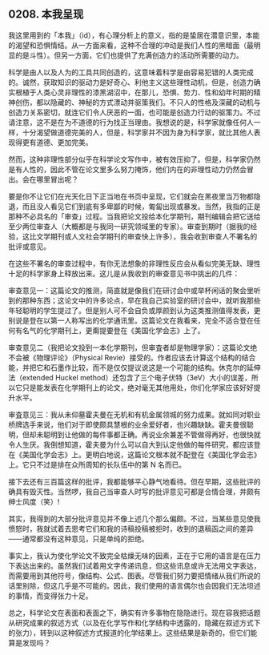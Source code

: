 ## 0208. 本我呈现

我这里用到的「本我」（id），有心理分析上的意义，指的是蛰居在潜意识里，本能的渴望和恐惧情结。从一方面来看，这种不合理的冲动是我们人性的黑暗面（最明显的是斗性）。但另一方面，它们也提供了充满创造力的活动所需要的动力。

科学是由人以及人为的工具共同创造的，这意味着科学是由容易犯错的人类完成的。诚然，获取知识的驱动力是好奇心、利他主义这些理性动机，但是，创造力确实根植于人类心灵非理性的漆黑湖沼中，在那儿，恐惧、势力、性和幼年时期的精神创伤，都以隐藏的、神秘的方式漂动并驱策我们。不只人的性格及深藏的动机与创造力关系密切，就连它们令人厌恶的一面，也可能是创造力行动的驱策力。不过请注意，这不是在为不道德的行为找正当理由。我想说的是，科学家就像任何人一样，十分渴望做道德完美的人，但是，科学家并不因为身为科学家，就比其他人表现得更有道德、更加完美。

然而，这种非理性部分似乎在科学论文写作中，被有效压抑了。但是，科学家仍然是有人性的，因此不管在论文里多么努力掩饰，他们内在的非理性动力仍然会冒出。会在哪里冒出呢？

要是你不让它们在光天化日下正当地在书页中呈现，它们就会在黑夜里当万物都隐退，而且没人看见它们到底有多卑鄙的时候，匍匐出现或暴发。当然，我指的正是那种不必具名的「审查」过程。当我把论文投给本化学期刊，期刊编辑会把它送给至少两位审查人（大概都是与我同一研究领域里的专家）。审查到期时（据我的经验，这比文学期刊或人文社会学期刊的审查快上许多），我会收到审查人不署名的批评或意见。

在这些不署名的审查过程中，有你无法想象的非理性反应会从看似完美无缺、理性十足的科学家身上释放出来。这儿是从我收到的审查意见书中挑出的几件：

审查意见一：这篇论文的推测，简直就是像我们在研讨会中或举杯闲话的聚会里听到的那种东西；这论文中的许多论点，早在我自己实验室的研讨会中，就听我那些年轻聪明的学生提过了。但是别人可不会自负或厚颜到认为这类推测值得发表，更别说是登在以第一人称写出的化学通讯里。这篇论文在我看来，完全不适合登在任何有名气的化学期刊上，更甭提要登在《美国化学会志》上了。

审查意见二（我把论文投到一本化学期刊，但审査者却是物理学家）：这篇论文绝不会被《物理评论》（Physical Revie）接受的。作者应该去计算这个结构的结合能，并把它和石墨作比较，而不是仅仅提议说这是一个可能的结构。休克尔的延伸法（extended Huckel method）还包含了三个电子伏特（3eV）大小的误差，所以它只是能发表在化学期刊上的论文，绝对毫无其他用处，你们化学家应该好好提升水平。

审査意见三：我从未仰墓霍夫曼在无机和有机金属领城的努力成果。就如同对职业桥牌选手来说，他们对于即使颇具慧根的业余爱好者，也兴趣缺缺。霍夫曼很聪明，但却未聪明到让他做的每件事都正确。再说业余兼差不管做得再好，也很快就令人生厌。我倒想知道，霍夫曼为什么可以自大到认定他做的每件研究，都应该登在《美国化学会志》上。更明白地说，这篇论文根本就不配登在《美国化学会志》上。它只不过是排在众所周知的长队伍中的第 N 名而已。

接下去还有三百篇这样的批评，我都能够平心静气地看待。但在早期，这些批评的确具有毁灭性。当然啰，我自己当审查人时写的批评意见可都是合情合理，并颇有绅士风度（笑）!

其实，我得到的大部分批评意见并不像上述几个那么偏颇。不过，当某些意见使我愤怒时，我就试着去思考它们和我的诗稿投稿被拒时，收到的退稿函之间的差异——通常都没有这种意见，只是单纯的拒绝。

事实上，我认为使化学论文不致完全枯燥无味的因素，正在于它用的语言是在压力下表达出来的。虽然我们试着用文字传递讯息，但这些讯息或许无法用文字表达，而需要用到其他符号，像结构、公式、图表。尽管我们努力要把情绪从我们所说的话里别除，但这几乎是不可能的。因此，我们使用的语言偶尔也会因我们无法坦述的事情，而变得张力十足。

总之，科学论文在表面和表面之下，确实有许多事物在隐隐进行。现在容我把话题从研究成果的叙述方式（以及在化学写作和化学结构中透露的，隐藏在叙述方式下的张力），转到以这种叙述方式报道的化学结果上。这些结果是新奇的，但它们能算是发现吗？


